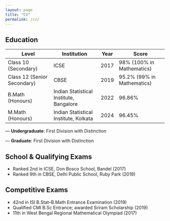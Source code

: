 ```yaml
---
layout: page
title: "CV"
permalink: /cv/
---
```




## Education

| Level                                    | Institution                                    | Year | Score                             |
|------------------------------------------|------------------------------------------------|------|------------------------------------|
| Class 10 (Secondary)                     | ICSE                                           | 2017 | 98% (100% in Mathematics)         |
| Class 12 (Senior Secondary)             | CBSE                                           | 2019 | 95.2% (99% in Mathematics)        |
| B.Math (Honours)                         | Indian Statistical Institute, Bangalore        | 2022 | 96.86%                            |
| M.Math (Honours)                         | Indian Statistical Institute, Kolkata          | 2024 | 96.45%                            |

— **Undergraduate**: First Division with Distinction

— **Graduate**: First Division with Distinction

## School & Qualifying Exams

- Ranked 2nd in ICSE, Don Bosco School, Bandel (2017)
- Ranked 9th in CBSE, Delhi Public School, Ruby Park (2019)

## Competitive Exams

- 42nd in ISI B.Stat–B.Math Entrance Examination (2019)
- Qualified CMI B.Sc Entrance; awarded Sriram Scholarship (2019)
- 11th in West Bengal Regional Mathematical Olympiad (2017)
